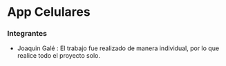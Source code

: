 # App Celulares 

### Integrantes
- Joaquin Galé : El trabajo fue realizado de manera individual, por lo que realice todo el proyecto solo.